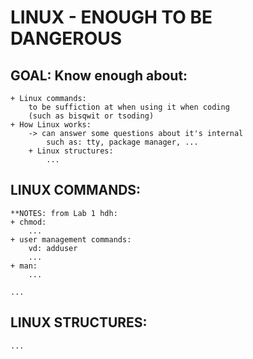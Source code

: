 # LINUX - ENOUGH TO BE DANGEROUS


## GOAL: Know enough about: 
    + Linux commands: 
        to be suffiction at when using it when coding 
        (such as bisqwit or tsoding)
    + How Linux works: 
        -> can answer some questions about it's internal 
            such as: tty, package manager, ...  
        + Linux structures: 
            ... 

## LINUX COMMANDS:     
    **NOTES: from Lab 1 hdh: 
    + chmod: 
        ... 
    + user management commands: 
        vd: adduser
        ...
    + man:  
        ...

    ... 

## LINUX STRUCTURES: 
    ... 
